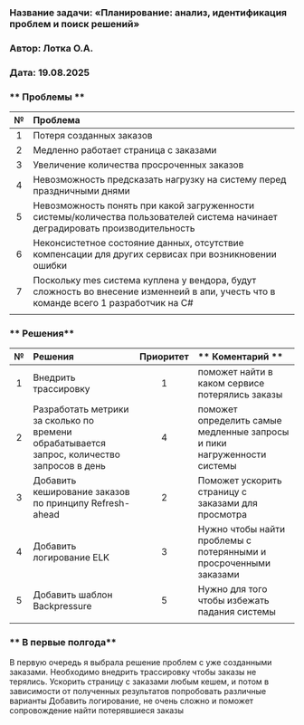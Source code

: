 ### <a name="_b7urdng99y53"></a>**Название задачи:**  «Планирование: анализ, идентификация проблем и поиск решений»
### <a name="_hjk0fkfyohdk"></a>**Автор:** Лотка О.А.
### <a name="_uanumrh8zrui"></a>**Дата:** 19.08.2025 

### <a name="_u8xz25hbrgql"></a>** Проблемы **

| **№** | **Проблема**                                                                                                                         |
|:-----:|:-------------------------------------------------------------------------------------------------------------------------------------|
|   1   | Потеря созданных заказов                                                                                                             |
|   2   | Медленно работает страница с заказами                                                                                                 |
|   3   | Увеличение количества просроченных заказов                                                                                           |
|   4   | Невозможность предсказать нагрузку на систему перед праздничными днями                                                               |
|   5   | Невозможность понять при какой загруженности системы/количества пользователей система начинает деградировать производительность      |
|   6   | Неконсистетное состояние данных, отсутствие компенсации для других сервисах при возникновении ошибки                                 |
|   7   | Поскольку mes система куплена у вендора, будут сложность во внесение изменнеий в апи, учесть что в команде всего 1 разработчик на C# |
|       |                                                                                                                                      |



### <a name="_u8xz25hbrgql"></a>** Решения**

| **№** | **Решения**                                                                                  | **Приоритет** | ** Коментарий  **                                                       |
|:-----:|:---------------------------------------------------------------------------------------------|:-------------:|:------------------------------------------------------------------------|
|   1   | Внедрить трассировку                                                                          |       1       | поможет найти в каком сервисе потерялись заказы                         |
|   2   | Разработать метрики за сколько по времени обрабатывается запрос, количество запросов в день   |       4       | поможет определить самые медленные запросы и пики нагруженности системы |
|   3   | Добавить кеширование заказов по принципу Refresh-ahead                                        |       2       | Поможет ускорить страницу с заказами для просмотра                      |
|   4   | Добавить логирование ELK                                                                      |       3       | Нужно чтобы найти проблемы с потерянными и просроченными заказами       |
|   5   | Добавить шаблон Backpressure                                                                  |       5       | Нужно для того чтобы избежать падания системы                           |
|       |                                                                                               |               |                                                                         |

### <a name="_u8xz25hbrgql"></a>** В первые полгода**
В первую очередь я выбрала решение проблем с уже созданными заказами. Необходимо внедрить трассировку чтобы заказы не терялись.
Ускорить страницу с заказами любым кешем, и потом в зависимости от полученных результатов попробовать различные варианты
Добавить логирование, не очень сложно и поможет сопровождение найти потерявшиеся заказы